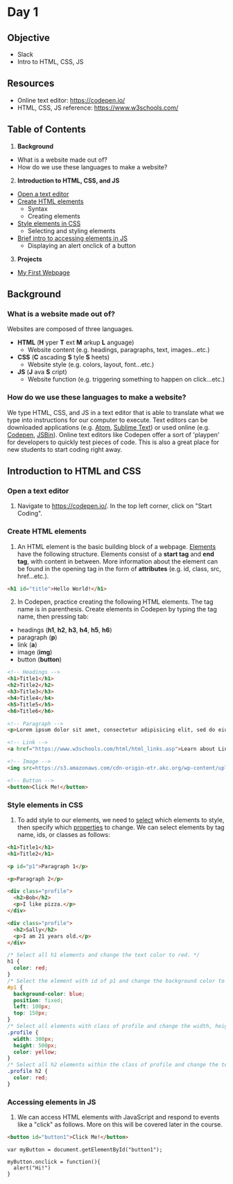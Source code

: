 # Day 1

## Objective
- Slack
- Intro to HTML, CSS, JS

## Resources
- Online text editor: https://codepen.io/
- HTML, CSS, JS reference: https://www.w3schools.com/

## Table of Contents
1. **Background**
  * What is a website made out of?
  * How do we use these languages to make a website?
2. **Introduction to HTML, CSS, and JS**
  * [Open a text editor](#open-a-text-editor)
  * [Create HTML elements](#create-html-elements)
    * Syntax
    * Creating elements
  * [Style elements in CSS](#style-elements-in-css)
    * Selecting and styling elements
  * [Brief intro to accessing elements in JS](#accessing-elements-in-JS)
    * Displaying an alert onclick of a button
3. **Projects**
  * [My First Webpage](my-first-webpage.md)

## Background

### What is a website made out of?
Websites are composed of three languages.
- **HTML** (**H** yper **T** ext **M** arkup **L** anguage)
  - Website content (e.g. headings, paragraphs, text, images...etc.)
- **CSS** (**C** ascading **S** tyle **S** heets)
  - Website style (e.g. colors, layout, font...etc.)
- **JS** (**J** ava **S** cript)
  - Website function (e.g. triggering something to happen on click...etc.)

### How do we use these languages to make a website?
We type HTML, CSS, and JS in a text editor that is able to translate what we type into instructions for our computer to execute. Text editors can be downloaded applications (e.g. [Atom](https://atom.io/), [Sublime Text](https://www.sublimetext.com/)) or used online (e.g. [Codepen](https://codepen.io/), [JSBin](https://jsbin.com)). Online text editors like Codepen offer a sort of 'playpen' for developers to quickly test pieces of code. This is also a great place for new students to start coding right away.   

## Introduction to HTML and CSS

### Open a text editor

1. Navigate to https://codepen.io/. In the top left corner, click on "Start Coding".

### Create HTML elements

1. An HTML element is the basic building block of a webpage. [Elements](https://w3schools.com/html/html_elements.asp) have the following structure. Elements consist of a **start tag** and **end tag**, with content in between. More information about the element can be found in the opening tag in the form of **attributes** (e.g. id, class, src, href...etc.).

```HTML
<h1 id="title">Hello World!</h1>
```

2. In Codepen, practice creating the following HTML elements. The tag name is in parenthesis. Create elements in Codepen by typing the tag name, then pressing tab:
* headings (**h1**, **h2**, **h3**, **h4**, **h5**, **h6**)
* paragraph (**p**)
* link (**a**)
* image (**img**)
* button (**button**)

``` html
<!-- Headings -->
<h1>Title1</h1>
<h2>Title2</h2>
<h3>Title3</h3>
<h4>Title4</h4>
<h5>Title5</h5>
<h6>Title6</h6>

<!-- Paragraph -->
<p>Lorem ipsum dolor sit amet, consectetur adipisicing elit, sed do eiusmod tempor incididunt ut labore et dolore magna aliqua. Ut enim ad minim veniam, quis nostrud exercitation ullamco laboris nisi ut aliquip ex ea commodo consequat. Duis aute irure dolor in reprehenderit in voluptate velit esse cillum dolore eu fugiat nulla pariatur. Excepteur sint occaecat cupidatat non proident, sunt in culpa qui officia deserunt mollit anim id est laborum.</p>

<!-- Link -->
<a href="https://www.w3schools.com/html/html_links.asp">Learn about Links</a>

<!-- Image -->
<img src=https://s3.amazonaws.com/cdn-origin-etr.akc.org/wp-content/uploads/2017/11/12231413/Labrador-Retriever-MP.jpg"" alt="A puppy">

<!-- Button -->
<button>Click Me!</button>
```

### Style elements in CSS

1. To add style to our elements, we need to [select](https://www.w3schools.com/css/css_selectors.asp) which elements to style, then specify which [properties](https://www.w3schools.com/cssref/default.asp) to change. We can select elements by tag name, ids, or classes as follows:

``` html
<h1>Title1</h1>
<h1>Title2</h1>

<p id="p1">Paragraph 1</p>

<p>Paragraph 2</p>

<div class="profile">
  <h2>Bob</h2>
  <p>I like pizza.</p>
</div>

<div class="profile">
  <h2>Sally</h2>
  <p>I am 21 years old.</p>
</div>
```

``` css
/* Select all h1 elements and change the text color to red. */
h1 {
  color: red;
}
/* Select the element with id of p1 and change the background color to blue and position it 100px from the left and 150 px from the top of the window. */
#p1 {
  background-color: blue;
  position: fixed;
  left: 100px;
  top: 150px;
}
/* Select all elements with class of profile and change the width, height, and color. */
.profile {
  width: 300px;
  height: 500px;
  color: yellow;
}
/* Select all h2 elements within the class of profile and change the text color to red. */
.profile h2 {
  color: red;
}
```

### Accessing elements in JS

1. We can access HTML elements with JavaScript and respond to events like a "click" as follows. More on this will be covered later in the course.

``` HTML
<button id="button1">Click Me!</button>
```

``` JS
var myButton = document.getElementById("button1");

myButton.onclick = function(){
  alert("Hi!")
}
```
